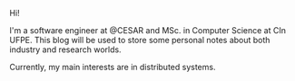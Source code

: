Hi!

I'm a software engineer at @CESAR and MSc. in Computer Science at CIn UFPE. This blog will be used to store some personal notes about both industry and research worlds.

Currently, my main interests are in distributed systems.
